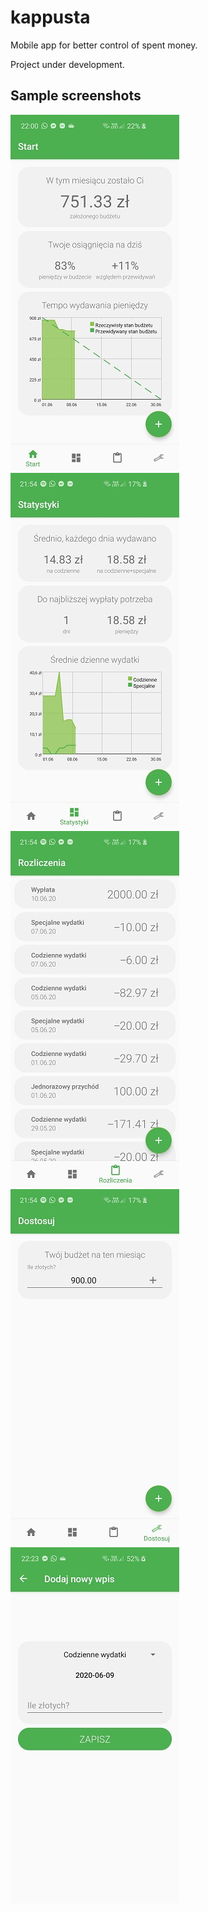 # kappusta
Mobile app for better control of spent money.

Project under development.


## Sample screenshots
![Start Fragment](doc/screenshot_1.jpg?raw=true "Start Fragment")
![Dashboard Fragment](doc/screenshot_2.jpg?raw=true "Dashboard Fragment")
![History Fragment](doc/screenshot_3.jpg?raw=true "History Fragment")
![Settings Fragment](doc/screenshot_4.jpg?raw=true "Settings Fragment")
![Reporting Fragment](doc/screenshot_5.jpg?raw=true "Reporting Fragment")